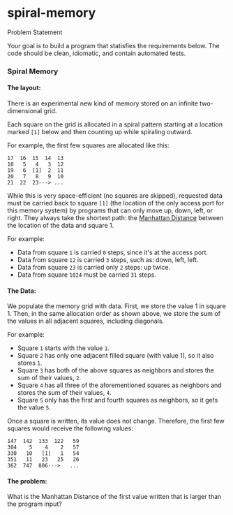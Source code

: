 # spiral-memory
Problem Statement

Your goal is to build a program that statisfies the requirements below. The code should be clean, idiomatic, and contain automated tests.

### Spiral Memory 

#### The layout:
There is an experimental new kind of memory stored on an infinite two-dimensional grid.

Each square on the grid is allocated in a spiral pattern starting at a location marked `[1]` below and then counting up while spiraling outward. 

For example, the first few squares are allocated like this:

```
17  16  15  14  13
18   5   4   3  12
19   6  [1]  2  11
20   7   8   9  10
21  22  23---> ...
```

While this is very space-efficient (no squares are skipped), requested data must be carried back to square `[1]` (the location of the only access port for this memory system) by programs that can only move up, down, left, or right. They always take the shortest path: the [Manhattan Distance](https://en.wikipedia.org/wiki/Taxicab_geometry) between the location of the data and square 1.

For example:
- Data from square `1` is carried `0` steps, since it's at the access port.
- Data from square `12` is carried `3` steps, such as: down, left, left.
- Data from square `23` is carried only `2` steps: up twice.
- Data from square `1024` must be carried `31` steps.

#### The Data:

We populate the memory grid with data. First, we store the value 1 in square 1. Then, in the same allocation order as shown above, we store the sum of the values in all adjacent squares, including diagonals.

For example:
- Square `1` starts with the value `1`.
- Square `2` has only one adjacent filled square (with value 1), so it also stores `1`.
- Square `3` has both of the above squares as neighbors and stores the sum of their values, `2`.
- Square `4` has all three of the aforementioned squares as neighbors and stores the sum of their values, `4`.
- Square `5` only has the first and fourth squares as neighbors, so it gets the value `5`.

Once a square is written, its value does not change. Therefore, the first few squares would receive the following values:

```
147  142  133  122   59
304    5    4    2   57
330   10   [1]   1   54
351   11   23   25   26
362  747  806--->   ...
```

#### The problem:

What is the Manhattan Distance of the first value written that is larger than the program input?
